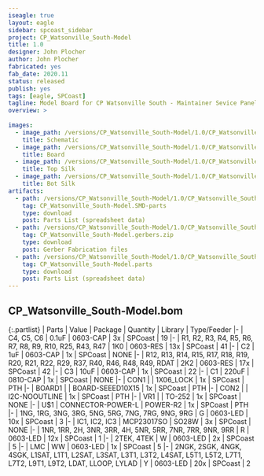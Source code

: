 ```yaml
---
iseagle: true
layout: eagle
sidebar: spcoast_sidebar
project: CP_Watsonville_South-Model
title: 1.0
designer: John Plocher
author: John Plocher
fabricated: yes
fab_date: 2020.11
status: released
publish: yes
tags: [eagle, SPCoast]
tagline: Model Board for CP Watsonville South - Maintainer Sevice Panel
overview: >
    
images:
  - image_path: /versions/CP_Watsonville_South-Model/1.0/CP_Watsonville_South-Model-1.0.sch.png
    title: Schematic
  - image_path: /versions/CP_Watsonville_South-Model/1.0/CP_Watsonville_South-Model-1.0.brd.png
    title: Board
  - image_path: /versions/CP_Watsonville_South-Model/1.0/CP_Watsonville_South-Model-1.0.top.brd.png
    title: Top Silk
  - image_path: /versions/CP_Watsonville_South-Model/1.0/CP_Watsonville_South-Model-1.0.bot.brd.png
    title: Bot Silk
artifacts:
  - path: /versions/CP_Watsonville_South-Model/1.0/CP_Watsonville_South-Model-1.0.SMD-parts.csv
    tag: CP_Watsonville_South-Model.SMD-parts
    type: download
    post: Parts List (spreadsheet data)
  - path: /versions/CP_Watsonville_South-Model/1.0/CP_Watsonville_South-Model-1.0.gerbers.zip
    tag: CP_Watsonville_South-Model.gerbers.zip
    type: download
    post: Gerber Fabrication files
  - path: /versions/CP_Watsonville_South-Model/1.0/CP_Watsonville_South-Model-1.0.parts.csv
    tag: CP_Watsonville_South-Model.parts
    type: download
    post: Parts List (spreadsheet data)
---
```


## CP_Watsonville_South-Model.bom

{:.partlist}
| Parts | Value | Package | Quantity | Library | Type/Feeder
|-
| C4, C5, C6 | 0.1uF | 0603-CAP | 3x | SPCoast | 19
|-
| R1, R2, R3, R4, R5, R6, R7, R8, R9, R10, R25, R43, R47 | 1K0 | 0603-RES | 13x | SPCoast | 41
|-
| C2 | 1uF | 0603-CAP | 1x | SPCoast | NONE
|-
| R12, R13, R14, R15, R17, R18, R19, R20, R21, R22, R29, R37, R40, R46, R48, R49, RDAT | 2K2 | 0603-RES | 17x | SPCoast | 42
|-
| C3 | 10uF | 0603-CAP | 1x | SPCoast | 22
|-
| C1 | 220uF | 0810-CAP | 1x | SPCoast | NONE
|-
| CON1 |  | 1X06_LOCK | 1x | SPCoast | PTH
|-
| BOARD1 |  | BOARD-SEEED10X15 | 1x | SPCoast | PTH
|-
| CON2 |  | I2C-NOOUTLINE | 1x | SPCoast | PTH
|-
| VR1 |  | TO-252 | 1x | SPCoast | NONE
|-
| U$1 | CONNECTOR-POWER-L | POWER-R2 | 1x | SPCoast | PTH
|-
| 1NG, 1RG, 3NG, 3RG, 5NG, 5RG, 7NG, 7RG, 9NG, 9RG | G | 0603-LED | 10x | SPCoast | 3
|-
| IC1, IC2, IC3 | MCP23017SO | SO28W | 3x | SPCoast | NONE
|-
| 1NR, 1RR, 2H, 3NR, 3RR, 4H, 5NR, 5RR, 7NR, 7RR, 9NR, 9RR | R | 0603-LED | 12x | SPCoast | 1
|-
| 2TEK, 4TEK | W | 0603-LED | 2x | SPCoast | 5
|-
| LMC | WW | 0603-LED | 1x | SPCoast | 5
|-
| 2NGK, 2SGK, 4NGK, 4SGK, L1SAT, L1T1, L2SAT, L3SAT, L3T1, L3T2, L4SAT, L5T1, L5T2, L7T1, L7T2, L9T1, L9T2, LDAT, LLOOP, LYLAD | Y | 0603-LED | 20x | SPCoast | 2
